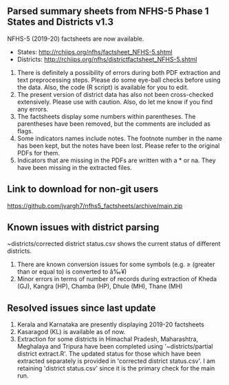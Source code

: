 ## Parsed summary sheets from NFHS-5 Phase 1 States and Districts v1.3
NFHS-5 (2019-20) factsheets are now available.   
- States: http://rchiips.org/nfhs/factsheet_NFHS-5.shtml    
- Districts: http://rchiips.org/nfhs/districtfactsheet_NFHS-5.shtml   

1. There is definitely a possibility of errors during both PDF extraction and text preprocessing steps. Please do some eye-ball checks before using the data. Also, the code (R script) is available for you to edit.   
2. The present version of district data has also not been cross-checked extensively. Please use with caution. Also, do let me know if you find any errors.     
3. The factsheets display some numbers within parentheses. The parentheses have been removed, but the comments are included as flags.      
4. Some indicators names include notes. The footnote number in the name has been kept, but the notes have been lost. Please refer to the original PDFs for them.   
5. Indicators that are missing in the PDFs are written with a * or na. They have been missing in the extracted files.       

## Link to download for non-git users
https://github.com/jvargh7/nfhs5_factsheets/archive/main.zip

## Known issues with district parsing

~districts/corrected district status.csv shows the current status of different districts. 

1. There are known conversion issues for some symbols (e.g. $\ge$ (greater than or equal to) is converted to â‰¥)      
2. Minor errors in terms of number of records during extraction of Kheda (GJ), Kangra (HP), Chamba (HP), Dhule (MH), Thane (MH)   


## Resolved issues since last update

1. Kerala and Karnataka are presently displaying 2019-20 factsheets       
2. Kasaragod (KL) is available as of now.  
3. Extraction for some districts in Himachal Pradesh, Maharashtra, Meghalaya and Tripura  have been completed using '~districts/partial district extract.R'. The updated status for those which have been extracted separately is provided in 'corrected district status.csv'. I am retaining 'district status.csv' since it is the primary check for the main run.  

